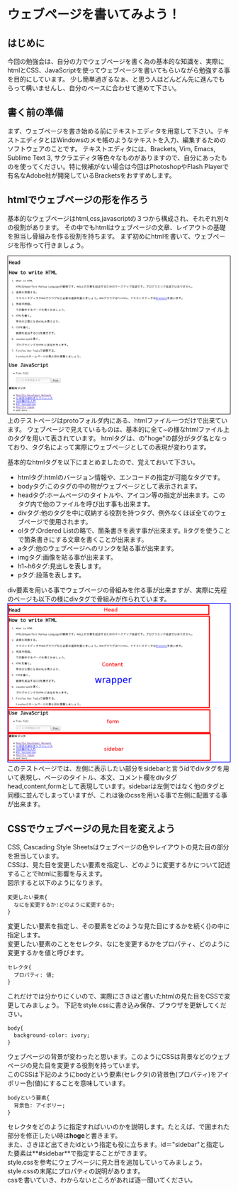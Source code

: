 # ウェブページを書いてみよう！

## はじめに

 今回の勉強会は、自分の力でウェブページを書く為の基本的な知識を、実際にhtmlとCSS、JavaScriptを使ってウェブページを書いてもらいながら勉強する事を目的にしています。
 少し簡単過ぎるなぁ、と思う人はどんどん先に進んでもらって構いませんし、自分のペースに合わせて進めて下さい。

## 書く前の準備

 まず、ウェブページを書き始める前にテキストエディタを用意して下さい。テキストエディタとはWindowsのメモ帳のようなテキストを入力、編集するためのソフトウェアのことです。
テキストエディタには、Brackets, Vim, Emacs, Sublime Text 3, サクラエディタ等色々なものがありますので、自分にあったものを使ってください。特に候補がない場合は今回はPhotoshopやFlash Playerで有名なAdobe社が開発しているBracketsをおすすめします。

## htmlでウェブページの形を作ろう

 基本的なウェブページはhtml,css,javascriptの３つから構成され、それぞれ別々の役割があります。
 その中でもhtmlはウェブページの文章、レイアウトの基礎を担当し骨組みを作る役割を持ちます。
 まず初めにhtmlを書いて、ウェブページを形作って行きましょう。

 ![htmlのみの場合](figure/figure1.png)
 上のテストページはprotoフォルダ内にある、htmlファイル一つだけで出来ています。
 ウェブページで見えているものは、基本的に全て<hoge>~</hoge>の様なhtmlファイル上のタグを用いて表されています。
 htmlタグは、<!--<hoge>~</hoge>-->の"hoge"の部分がタグ名となっており、タグ名によって実際にウェブページとしての表現が変わります。
 
 基本的なhtmlタグを以下にまとめましたので、覚えておいて下さい。

 - htmlタグ:htmlのバージョン情報や、エンコードの指定が可能なタグです。
 - bodyタグ:このタグの中の物がウェブページとして表示されます。
 - headタグ:ホームページのタイトルや、アイコン等の指定が出来ます。このタグ内で他のファイルを呼び出す事も出来ます。
 - divタグ:他のタグを中に収納する役割を持つタグ、例外なくほぼ全てのウェブページで使用されます。
 - olタグ:Ordered Listの略で、箇条書きを表す事が出来ます。liタグを使うことで箇条書きにする文章を書くことが出来ます。
 - aタグ:他のウェブページへのリンクを貼る事が出来ます。
 - imgタグ:画像を貼る事が出来ます。
 - h1~h6タグ:見出しを表します。
 - pタグ:段落を表します。

 div要素を用いる事でウェブページの骨組みを作る事が出来ますが、実際に先程のページも以下の様にdivタグで骨組みが作られています。
 ![テストページのdivタグ](figure/figure2.png)
 このテストページでは、左側に表示したい部分をsidebarと言うidでdivタグを用いて表現し、ページのタイトル、本文、コメント欄をdivタグhead,content,formとして表現しています。sidebarは左側ではなく他のタグと同様に並んでしまっていますが、これは後のcssを用いる事で左側に配置する事が出来ます。

## CSSでウェブページの見た目を変えよう
 CSS, Cascading Style Sheetsはウェブページの色やレイアウトの見た目の部分を担当しています。  
 CSSは、見た目を変更したい要素を指定し、どのように変更するかについて記述することでhtmlに影響を与えます。  
 図示すると以下のようになります。

    変更したい要素{
      なにを変更するか:どのように変更するか;
    }

 変更したい要素を指定し、その要素をどのような見た目にするかを続く{}の中に指定します。  
 変更したい要素のことをセレクタ、なにを変更するかをプロパティ、どのように変更するかを値と呼びます。

    セレクタ{
      プロパティ: 値;
    }

 これだけでは分かりにくいので、実際にさきほど書いたhtmlの見た目をCSSで変更してみましょう。
 下記をstyle.cssに書き込み保存、ブラウザを更新してください。

    body{
      background-color: ivory;
    }

 ウェブページの背景が変わったと思います。このようにCSSは背景などのウェブページの見た目を変更する役割を持っています。  
 このCSSは下記のようにbodyという要素(セレクタ)の背景色(プロパティ)をアイボリー色(値)にすることを意味しています。
 
    bodyという要素{
      背景色: アイボリー;
    }

 セレクタをどのように指定すればいいのかを説明します。たとえば、<!--<hoge>~</hoge>-->で囲まれた部分を修正したい時は**hoge**と書きます。   
 また、さきほど出てきたidという指定も役に立ちます。id＝"sidebar"と指定した要素は**#sidebar**で指定することができます。   
 style.cssを参考にウェブページに見た目を追加していってみましょう。style.cssの末尾にプロパティの説明があります。  
 cssを書いていき、わからないところがあれば逐一聞いてください。

